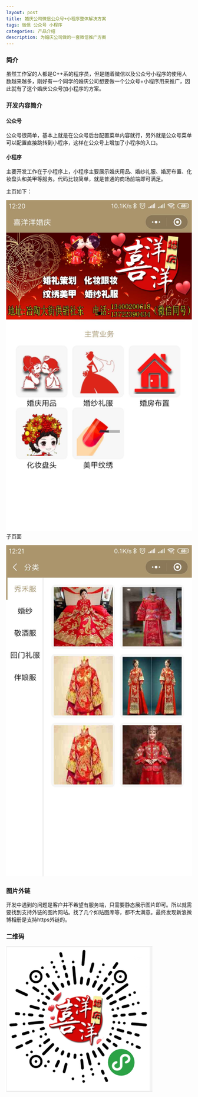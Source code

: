 ```yaml
---
layout: post
title: 婚庆公司微信公众号+小程序整体解决方案
tags: 微信 公众号 小程序
categories: 产品介绍
description: 为婚庆公司做的一套微信推广方案
---
```


### 简介
虽然工作室的人都是C++系的程序员，但是随着微信以及公众号小程序的使用人数越来越多，刚好有一个同学的婚庆公司想要做一个公众号+小程序用来推广，因此就有了这个婚庆公众号加小程序的方案。

### 开发内容简介


#### 公众号

公众号很简单，基本上就是在公众号后台配置菜单内容就行，另外就是公众号菜单可以配置直接跳转到小程序，这样在公众号上增加了小程序的入口。


#### 小程序

主要开发工作在于小程序上，小程序主要展示婚庆用品、婚纱礼服、婚房布置、化妆盘头和美甲等服务。代码比较简单，就是普通的商场前端即可满足。

主页如下：

![主页](https://github.com/liuleidong/MarkdownImg/blob/master/Marriage/index.jpg?raw=true)子页面

![子页面](https://github.com/liuleidong/MarkdownImg/blob/master/Marriage/catagory.jpg?raw=true)


### 图片外链

开发中遇到的问题是客户并不希望有服务端，只需要静态展示图片即可。所以就需要找到支持外链的图片网站。找了几个如贴图库等，都不太满意。最终发现新浪微博相册是支持https外链的。


### 二维码

![小程序](https://github.com/liuleidong/MarkdownImg/blob/master/Marriage/qrcode.png?raw=true)